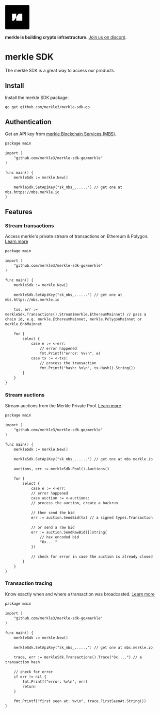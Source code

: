 <img src="public/merkle-large.png" width="80" height="80" style="border-radius: 4px"/>

**merkle is building crypto infrastructure**. [Join us on discord](https://discord.gg/Q9Dc7jVX6c).

# merkle SDK

The merkle SDK is a great way to access our products.

## Install

Install the merkle SDK package:

```
go get github.com/merkle3/merkle-sdk-go
```

## Authentication

Get an API key from [merkle Blockchain Services (MBS)](https://mbs.merkle.io).

```golang
package main

import (
    "github.com/merkle3/merkle-sdk-go/merkle"
)

func main() {
    merkleSdk := merkle.New()

    merkleSdk.SetApiKey("sk_mbs_......") // get one at mbs.https://mbs.merkle.io
}
```

## Features

### Stream transactions

Access merkle's private stream of transactions on Ethereum & Polygon. [Learn more](https://docs.merkle.io/transaction-network/what-is-transaction-network)

```golang
package main

import (
    "github.com/merkle3/merkle-sdk-go/merkle"
)

func main() {
    merkleSdk := merkle.New()

    merkleSdk.SetApiKey("sk_mbs_......") // get one at mbs.https://mbs.merkle.io

    txs, err := merkleSdk.Transactions().Stream(merkle.EthereumMainnet) // pass a chain id, e.g. merkle.EthereumMainnet, merkle.PolygonMainnet or merkle.BnbMainnet

    for {
        select {
            case e := <-err:
			    // error happened
			    fmt.Printf("error: %v\n", e)
            case tx := <-txs:
                // process the transaction
                fmt.Printf("hash: %v\n", tx.Hash().String())
        }
    }
}
```

### Stream auctions

Stream auctions from the Merkle Private Pool. [Learn more](https://docs.merkle.io/private-pool/what-is-private-mempool).

```golang
package main

import (
    "github.com/merkle3/merkle-sdk-go/merkle"
)

func main() {
    merkleSdk := merkle.New()

    merkleSdk.SetApiKey("sk_mbs_......") // get one at mbs.merkle.io

    auctions, err := merkleSdk.Pool().Auctions()

    for {
        select {
            case e := <-err:
            // error happened
            case auction := <-auctions:
            // process the auction, create a backrun

            // then send the bid
            err := auction.SendBid(tx) // a signed types.Transaction

            // or send a raw bid
            err := auction.SendRawBid([]string{
                // hex encoded bid
                "0x...."
            })

            // check for error in case the auction is already closed
        }
    }
}
```

### Transaction tracing

Know exactly when and where a transaction was broadcasted. [Learn more](https://docs.merkle.io/transaction-network/tracing)

```golang
package main

import (
    "github.com/merkle3/merkle-sdk-go/merkle"
)

func main() {
    merkleSdk := merkle.New()

    merkleSdk.SetApiKey("sk_mbs_......") // get one at mbs.merkle.io

    trace, err := merkleSdk.Transactions().Trace("0x....") // a transaction hash

    // check for error
    if err != nil {
        fmt.Printf("error: %v\n", err)
        return
    }

    fmt.Printf("first seen at: %v\n", trace.FirstSeenAt.String())
}
```

<!-- ### Send bundles

Send bundles to Merkle's high performance low latency builder.

```golang
package main

import (
    "github.com/merkle3/merkle-sdk-go/merkle"
)

func main() {
    merkleSdk := merkle.New()

    merkleSdk.SetApiKey("sk_mbs_......") // get one at mbs.merkle.io

    builder := merkleSdk.Builder()

    err := builder.SendBundle(&merkle.Bundle{
        Transactions: []merkle.BundleTx{
            merkle.Tx(tx).CanRevert(),
            merkle.RawTx("0x.....")
        },
        TargetBlock: 300000,
    })

    // check for error
}
``` -->
